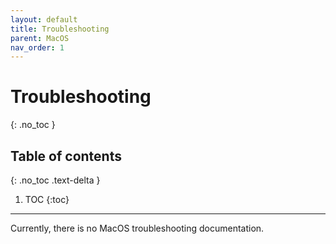 ```yaml
---
layout: default
title: Troubleshooting
parent: MacOS
nav_order: 1
---
```


# Troubleshooting
{: .no_toc }

## Table of contents
{: .no_toc .text-delta }

1. TOC
{:toc}

---

Currently, there is no MacOS troubleshooting documentation.
